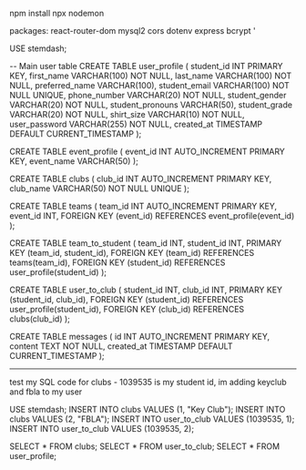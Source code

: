 npm install
npx nodemon


packages:
react-router-dom
mysql2 
cors
dotenv
express
bcrypt
'

USE stemdash;

-- Main user table
CREATE TABLE user_profile (
  student_id INT PRIMARY KEY,
  first_name VARCHAR(100) NOT NULL,
  last_name VARCHAR(100) NOT NULL,
  preferred_name VARCHAR(100),
  student_email VARCHAR(100) NOT NULL UNIQUE,
  phone_number VARCHAR(20) NOT NULL,
  student_gender VARCHAR(20) NOT NULL,
  student_pronouns VARCHAR(50),
  student_grade VARCHAR(20) NOT NULL,
  shirt_size VARCHAR(10) NOT NULL,
  user_password VARCHAR(255) NOT NULL,
  created_at TIMESTAMP DEFAULT CURRENT_TIMESTAMP
);

CREATE TABLE event_profile (
  event_id INT AUTO_INCREMENT PRIMARY KEY,
  event_name VARCHAR(50)
);

CREATE TABLE clubs (
  club_id INT AUTO_INCREMENT PRIMARY KEY,   
  club_name VARCHAR(50) NOT NULL UNIQUE
);

CREATE TABLE teams (
  team_id INT AUTO_INCREMENT PRIMARY KEY,
  event_id INT,
  FOREIGN KEY (event_id) REFERENCES event_profile(event_id)
);

CREATE TABLE team_to_student (
  team_id INT,
  student_id INT,
  PRIMARY KEY (team_id, student_id),
  FOREIGN KEY (team_id) REFERENCES teams(team_id),
  FOREIGN KEY (student_id) REFERENCES user_profile(student_id)
);

CREATE TABLE user_to_club (
  student_id INT,
  club_id INT,
  PRIMARY KEY (student_id, club_id),
  FOREIGN KEY (student_id) REFERENCES user_profile(student_id),
  FOREIGN KEY (club_id) REFERENCES clubs(club_id)
);


CREATE TABLE messages (
    id INT AUTO_INCREMENT PRIMARY KEY,
    content TEXT NOT NULL,
    created_at TIMESTAMP DEFAULT CURRENT_TIMESTAMP
);


---------------------------------

test my SQL code for clubs - 1039535 is my student id, im adding keyclub and fbla to my user

USE stemdash;
INSERT INTO clubs VALUES (1, "Key Club");
INSERT INTO clubs VALUES (2, "FBLA");
INSERT INTO user_to_club VALUES (1039535, 1);
INSERT INTO user_to_club VALUES (1039535, 2);


SELECT * FROM clubs;
SELECT * FROM user_to_club;
SELECT * FROM user_profile; 
